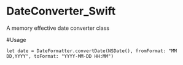 # DateConverter_Swift
A memory effective date converter class

#Usage
```
let date = DateFormatter.convertDate(NSDate(), fromFormat: "MM DD,YYYY", toFormat: "YYYY-MM-DD HH:MM")
```
